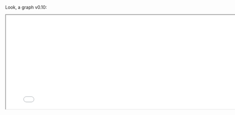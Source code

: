 Look, a graph v0.10:

<p align="center">
<iframe src="network/main.html" width="800" height="300"/></iframe>
</p>

